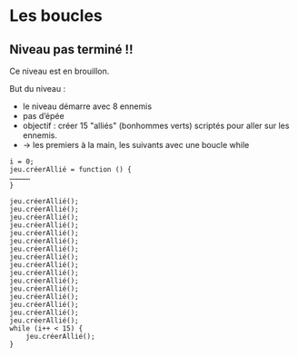 # Les boucles

## Niveau pas terminé !!
Ce niveau est en brouillon.


But du niveau :
* le niveau démarre avec 8 ennemis
* pas d’épée
* objectif : créer 15 "alliés" (bonhommes verts) scriptés pour aller sur les ennemis.
* → les premiers à la main, les suivants avec une boucle while

```
i = 0;
jeu.créerAllié = function () {
……………
}

jeu.créerAllié();
jeu.créerAllié();
jeu.créerAllié();
jeu.créerAllié();
jeu.créerAllié();
jeu.créerAllié();
jeu.créerAllié();
jeu.créerAllié();
jeu.créerAllié();
jeu.créerAllié();
jeu.créerAllié();
jeu.créerAllié();
jeu.créerAllié();
jeu.créerAllié();
jeu.créerAllié();
jeu.créerAllié();
while (i++ < 15) {
    jeu.créerAllié();
}
```